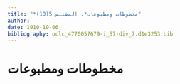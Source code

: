 ```yaml
---
title: "*مخطوطات ومطبوعات*. المقتبس 5(10)"
author: 
date: 1910-10-06
bibliography: oclc_4770057679-i_57-div_7.d1e3253.bib
---
```




#  مخطوطات ومطبوعات 

  